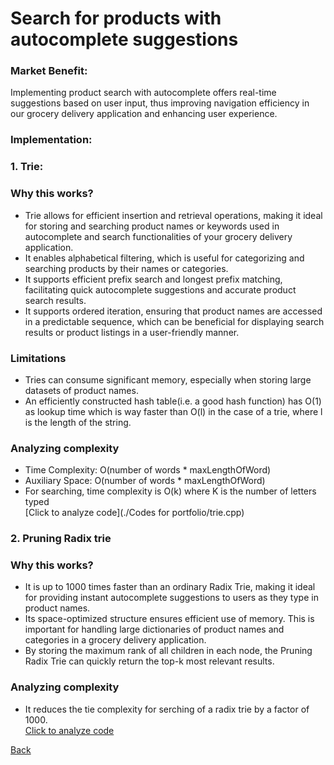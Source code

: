 # Search for products with autocomplete suggestions 
### Market Benefit: ###
Implementing product search with autocomplete offers real-time suggestions based on user input, thus improving navigation efficiency in our grocery delivery application and enhancing user experience.
<br>
### Implementation: <br>
### 1. Trie: <br>
### Why this works? <br>
  - Trie allows for efficient insertion and retrieval operations, making it ideal for storing and searching product names or keywords used in autocomplete and search functionalities of your grocery delivery application.
  - It enables alphabetical filtering, which is useful for categorizing and searching products by their names or categories.
  - It supports efficient prefix search and longest prefix matching, facilitating quick autocomplete suggestions and accurate product search results.
  - It supports ordered iteration, ensuring that product names are accessed in a predictable sequence, which can be beneficial for displaying search results or product listings in a user-friendly manner.<br>
  ### Limitations <br>
  - Tries can consume significant memory, especially when storing large datasets of product names.
  - An efficiently constructed hash table(i.e. a good hash function) has O(1) as lookup time which is way faster than O(l) in the case of a trie, where l is the length of the string.
  ### Analyzing complexity <br>
  - Time Complexity: O(number of words * maxLengthOfWord)
  - Auxiliary Space: O(number of words * maxLengthOfWord)
  - For searching, time complexity is O(k) where K is the number of letters typed <br>
  [Click to analyze code](./Codes for portfolio/trie.cpp)
  
### 2. Pruning Radix trie <br> 
### Why this works? <br>
- It is up to 1000 times faster than an ordinary Radix Trie, making it ideal for providing instant autocomplete suggestions to users as they type in product names.
- Its space-optimized structure ensures efficient use of memory. This is important for handling large dictionaries of product names and categories in a grocery delivery application.
- By storing the maximum rank of all children in each node, the Pruning Radix Trie can quickly return the top-k most relevant results. 
  
### Analyzing complexity <br>
- It reduces the tie complexity for serching of a radix trie by a factor of 1000. <br>
  [Click to analyze code](https://github.com/otto-de/PyPruningRadixTrie)


  









[Back](README.md#applying-dsa-to-achieve-key-functionalities)

